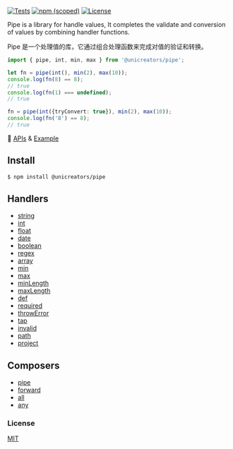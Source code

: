 [![Tests](https://github.com/unicreators/pipe/actions/workflows/tests.yml/badge.svg)](https://github.com/unicreators/pipe/actions/workflows/tests.yml) 
[![npm (scoped)](https://img.shields.io/npm/v/@unicreators/pipe)](https://www.npmjs.com/package/@unicreators/pipe) 
[![License](https://img.shields.io/npm/l/@unicreators/pipe)](LICENSE)


Pipe is a library for handle values, It completes the validate and conversion of values by combining handler functions.


Pipe 是一个处理值的库，它通过组合处理函数来完成对值的验证和转换。


```ts
import { pipe, int, min, max } from '@unicreators/pipe';

let fn = pipe(int(), min(2), max(10));
console.log(fn(8) == 8);
// true
console.log(fn(1) === undefined);
// true

fn = pipe(int({tryConvert: true}), min(2), max(10));
console.log(fn('8') == 8);
// true
```

:watermelon: [APIs](./docs) & [Example](./tests/index.test.ts)  


## Install

```sh
$ npm install @unicreators/pipe
```

## Handlers

- [string](./docs#string)
- [int](./docs#int)
- [float](./docs#float)
- [date](./docs#date)
- [boolean](./docs#boolean)
- [regex](./docs#regex)
- [array](./docs#array)
- [min](./docs#min)
- [max](./docs#max)
- [minLength](./docs#minlength)
- [maxLength](./docs#maxlength)
- [def](./docs#def)
- [required](./docs#required)
- [throwError](./docs#throwerror)
- [tap](./docs#tap)
- [invalid](./docs#invalid)
- [path](./docs#path)
- [project](./docs#project)
  

## Composers

- [pipe](./docs#pipe)
- [forward](./docs#forward)
- [all](./docs#all)
- [any](./docs#any)




### License

[MIT](LICENSE)